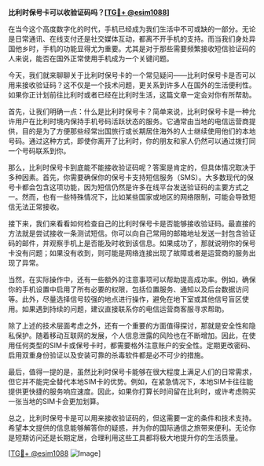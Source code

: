 **比利时保号卡可以收验证码吗？[[TG💪+ @esim1088](https://t.me/s/esim1088)]**

在当今这个高度数字化的时代，手机已经成为我们生活中不可或缺的一部分。无论是日常通讯、在线支付还是社交媒体互动，都离不开手机的支持。而当我们身处异国他乡时，手机的功能显得尤为重要。尤其是对于那些需要频繁接收短信验证码的人来说，能否在国外正常使用手机成为一个关键问题。

今天，我们就来聊聊关于比利时保号卡的一个常见疑问——比利时保号卡是否可以用来接收验证码？这不仅是一个技术问题，更关系到许多人在国外的生活便利性。如果你正计划前往比利时或者已经在比利时生活，这篇文章一定会对你有所帮助。

首先，让我们明确一点：什么是比利时保号卡？简单来说，比利时保号卡是一种允许用户在比利时境内保持手机号码活跃状态的服务。它通常由当地的电信运营商提供，目的是为了方便那些经常出国旅行或长期居住海外的人士继续使用他们的本地号码。通过这种方式，即使你离开了比利时，你的朋友和家人仍然可以通过拨打同一个号码联系到你。

那么，比利时保号卡到底能不能接收验证码呢？答案是肯定的，但具体情况取决于多种因素。首先，你需要确保你的保号卡支持短信服务（SMS）。大多数现代的保号卡都会包含这项功能，因为短信仍然是许多在线平台发送验证码的主要方式之一。然而，也有一些特殊情况下，比如某些国家或地区的网络限制，可能会导致短信无法正常接收。

接下来，我们来看看如何检查自己的比利时保号卡是否能够接收验证码。最直接的方法就是尝试接收一条测试短信。你可以向自己常用的邮箱地址发送一封包含验证码的邮件，并观察手机上是否能及时收到该信息。如果成功了，那就说明你的保号卡没有问题；如果没有收到，则可能是网络连接出现了故障或者是运营商的服务出现了异常。

当然，在实际操作中，还有一些额外的注意事项可以帮助提高成功率。例如，确保你的手机设置中启用了所有必要的权限，包括位置服务、通知以及后台数据访问等。此外，尽量选择信号较强的地点进行操作，避免在地下室或其他信号盲区使用。如果遇到持续的问题，建议直接联系你的电信运营商客服寻求帮助。

除了上述的技术层面考虑之外，还有一个重要的方面值得探讨，那就是安全性和隐私保护。随着移动互联网的发展，个人信息泄露的风险也在不断增加。因此，在使用任何类型的SIM卡或保号卡时，都需要格外注意账户的安全性。定期更改密码、启用双重身份验证以及安装可靠的杀毒软件都是必不可少的措施。

最后，值得一提的是，虽然比利时保号卡能够在很大程度上满足人们的日常需求，但它并不能完全替代本地SIM卡的优势。例如，在紧急情况下，本地SIM卡往往能提供更快捷的服务响应速度。因此，如果你打算长时间留在比利时，或许考虑购买一张当地的SIM卡会更加划算。

总之，比利时保号卡是可以用来接收验证码的，但这需要一定的条件和技术支持。希望本文提供的信息能够解答你的疑惑，并为你的国际通信之旅带来便利。无论你是短期访问还是长期定居，合理利用这些工具都将极大地提升你的生活质量。

[[TG💪+ @esim1088](https://t.me/s/esim1088) ![Image](https://i.postimg.cc/4NQfJmqS/Snipaste-2025-05-13-00-14-12.png)]
